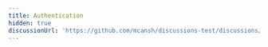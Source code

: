 ```yaml
---
title: Authentication
hidden: true
discussionUrl: 'https://github.com/mcansh/discussions-test/discussions/177'
---
```


